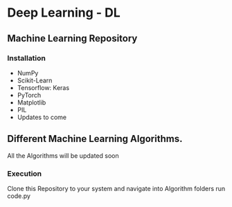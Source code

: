 # Deep Learning - DL
## Machine Learning Repository
### Installation
- NumPy
- Scikit-Learn
- Tensorflow: Keras
- PyTorch
- Matplotlib
- PIL
- Updates to come
## Different Machine Learning Algorithms.
All the Algorithms will be updated soon
### Execution
Clone this Repository to your system and navigate into Algorithm folders run code.py
